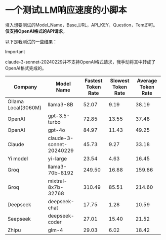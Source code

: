 # 一个测试LLM响应速度的小脚本

填入想要测试的Model_Name，Base_URL，API_KEY，Question，Tem即可。**仅支持OpenAI格式的API请求**。

以下是我测试的一些结果：

> [!IMPORTANT]
> claude-3-sonnet-20240229并不支持OpenAI格式请求，我手动将其中转成了OpenAI格式完成的。

|Company|Model Name|Fastest Token Rate|Slowest Token Rate|Average Token Rate|
|---|---|---|---|---|
|Ollama Local(3060M)|llama3-8B|52.07|9.19|38.19|
|OpenAI|gpt-3.5-turbo|72.85|13.55|37.48|
|OpenAI|gpt-4o|84.97|11.43|49.25|
|Claude|claude-3-sonnet-20240229|45.73|9.27|33.18|
|Yi model|yi-large|23.54|4.63|16.45|
|Groq|llama3-70b-8192|249.50|16.88|159.86|
|Groq|mixtral-8x7b-32768|310.49|85.51|214.60|
|Deepseek|deepseek-chat|17.75|1.28|10.59|
|Seepseek|deepseek-coder|27.01|15.40|21.52|
|Zhipu|glm-4|29.03|6.02|18.42|
